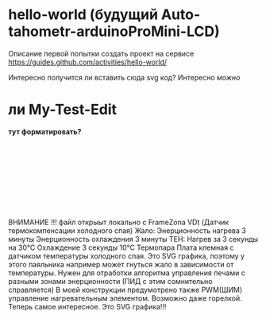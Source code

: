 # hello-world (будущий Auto-tahometr-arduinoProMini-LCD)
Описание первой попытки создать проект на сервисе https://guides.github.com/activities/hello-world/

Интересно получится ли вставить сюда svg код?
Интересно <i>можно</i> <h1>ли My-Test-Edit</h1> <b>тут форматировать?</b>

<?xml version="1.0" encoding="utf-8"?>
<!-- Created with "sPlan" (http://www.abacom-online.de) -->
<svg version="1.1" baseProfile="full"  href="pajalnik.htm"
xmlns="http://www.w3.org/2000/svg"
xmlns:xlink="http://www.w3.org/1999/xlink"
width="100%" height="100%" viewBox="0 0 2320 630">
<!-- width="2320" height="630" viewBox="0 0 6960 1890"> -->
<!-- width="1160" height="315" viewBox="0 0 2320 630"> -->
<!-- width="580" height="157.5" viewBox="0 0 2320 630"> -->
<!-- width="464" height="126" viewBox="0 0 2320 630"> -->
<!-- width="232" height="63" viewBox="0 0 2320 630"> -->


<!-- width="464" height="126" viewBox="0 0 2320 630"> -->
<!-- width="2320" height="630" viewBox="0 0 6960 1890"> -->
<!-- width="232" height="63" viewBox="0 0 6960 1890"> -->
<!-- width="166" height="226" viewBox="0 0 6960 1890"> -->

<title>sPlan</title>
<defs>
<style type="text/css">
<![CDATA[
polyline {stroke-linecap:round; stroke-linejoin:round}
polygon {stroke-linecap:round; stroke-linejoin:round}
path {stroke-linecap:round; stroke-linejoin:round}
circle {stroke-linecap:round; stroke-linejoin:round}
]]>
</style>
</defs>
<a xlink:href="pajalnik.htm" target="_blank">
<text x="860.00" y="55.00" font-family ="Arial" font-size ="28pt" font-weight="bold" font-style="normal" fill="rgb(255,0,0)" transform=" rotate(0.000) scale(1.000,1.000)">ВНИМАНИЕ !!! файл открыыт локально с FrameZona</text>
<path fill="rgb(255,210,233)" stroke="rgb(0,0,0)" stroke-width="2" style="stroke-linecap:square; stroke-linejoin:miter" d=" M 250 230 L 820 230 820 270 250 270 250 230" />
<path fill="rgb(255,210,233)" stroke="rgb(0,0,0)" stroke-width="2" d=" M 250.00 230.00 Q 250.00 230.00 249.02 230.19 Q 248.05 230.38 247.11 230.95 Q 246.17 231.52 245.31 232.45 Q 244.44 233.37 243.69 234.61 Q 242.93 235.86 242.31 237.37 Q 241.69 238.89 241.22 240.62 Q 240.76 242.35 240.48 244.22 Q 240.19 246.10 240.10 248.05 Q 240.00 250.00 240.10 251.95 Q 240.19 253.90 240.48 255.78 Q 240.76 257.65 241.22 259.38 Q 241.69 261.11 242.31 262.63 Q 242.93 264.14 243.69 265.39 Q 244.44 266.63 245.31 267.55 Q 246.17 268.48 247.11 269.05 Q 248.05 269.62 249.02 269.81 Q 250.00 270.00 250.00 270.00 L 250.00 270.00 Z" />
<polygon points="249 231 264 231 264 269 249 269 244 250" fill="rgb(255,210,233)" stroke="none" stroke-width="2" />
<path fill="none" stroke="rgb(0,0,0)" stroke-width="3" d=" M 510.00 280.00 Q 510.00 280.00 509.02 280.10 Q 508.05 280.19 507.11 280.48 Q 506.17 280.76 505.31 281.22 Q 504.44 281.69 503.69 282.31 Q 502.93 282.93 502.31 283.69 Q 501.69 284.44 501.22 285.31 Q 500.76 286.17 500.48 287.11 Q 500.19 288.05 500.10 289.02 Q 500.00 290.00 500.00 290.00 L 500.00 290.00" />
<path fill="none" stroke="rgb(0,0,0)" stroke-width="3" d=" M 500.00 210.00 Q 500.00 210.00 500.10 210.98 Q 500.19 211.95 500.48 212.89 Q 500.76 213.83 501.22 214.69 Q 501.69 215.56 502.31 216.31 Q 502.93 217.07 503.69 217.69 Q 504.44 218.31 505.31 218.78 Q 506.17 219.24 507.11 219.52 Q 508.05 219.81 509.02 219.90 Q 510.00 220.00 510.00 220.00 L 510.00 220.00" />
<polyline points="500.00 210.00 500.00 290.00" fill="none" stroke="rgb(0,0,0)" stroke-width="3" />
<polyline points="510.00 220.00 720.00 220.00 720.00 280.00 510.00 280.00" fill="none" stroke="rgb(0,0,0)" stroke-width="3" />
<polygon points="790 203 705 203 703 216 725 216 725 284 703 284 705 297 790 297 790 350 830 350 830 370 940 370 940 360 840 360 840 340 800 340 800 280 780 280 725 280 725 220 800 220 800 160 840 160 840 140 940 140 940 130 830 130 830 150 790 150" fill="rgb(128,128,128)" stroke="rgb(0,0,0)" stroke-width="2" />
<polyline points="940.00 140.00 940.00 150.00" fill="none" stroke="rgb(0,0,0)" stroke-width="2" />
<polyline points="800.00 220.00 800.00 230.00" fill="none" stroke="rgb(0,0,0)" stroke-width="2" />
<polyline points="840.00 160.00 840.00 340.00" fill="none" stroke="rgb(0,0,0)" stroke-width="2" />
<polyline points="700.00 280.00 700.00 290.00" fill="none" stroke="rgb(0,0,0)" stroke-width="2" />
<polyline points="690.00 280.00 690.00 290.00" fill="none" stroke="rgb(0,0,0)" stroke-width="2" />
<polygon points="700 190 690 200 690 210 700 210 700 200 760 200 760 190" fill="rgb(192,192,192)" stroke="rgb(0,0,0)" stroke-width="2" />
<polygon points="700 310 690 300 690 290 700 290 700 300 760 300 760 310" fill="rgb(192,192,192)" stroke="rgb(0,0,0)" stroke-width="2" />
<polyline points="690.00 210.00 690.00 220.00" fill="none" stroke="rgb(0,0,0)" stroke-width="2" />
<polyline points="700.00 210.00 700.00 220.00" fill="none" stroke="rgb(0,0,0)" stroke-width="2" />

<polygon points="40 250 190 270 220 280 220 290 500 290 500 280 240 280 210 250 240 220 500 220 500 210 220 210 220 220 190 230" fill="rgb(128,128,128)" stroke="rgb(0,0,0)" stroke-width="2" />
<polygon points="860 150 860 350 960 350 960 380 990 380 990 350 1970 310 1970 300 860 330 860 170 1970 200 1970 190 990 150 990 120 960 120 960 150" fill="rgb(128,128,128)" stroke="rgb(0,0,0)" stroke-width="2" />
<path fill="rgb(128,255,255)" stroke="rgb(0,0,0)" stroke-width="2" style="stroke-linecap:square; stroke-linejoin:miter" d=" M 1000 210 L 1830 210 1830 290 1000 290 1000 210" />

<polyline points="1350.00 250.00 1260.00 250.00" fill="none" stroke="rgb(0,0,0)" stroke-width="2" />
<!--
<path fill="rgb(0,0,0)" stroke="rgb(0,0,0)" stroke-width="2" style="stroke-linecap:square; stroke-linejoin:miter" d=" M 1372 229 L 1370 229 1370 269 1372 269 1372 229" />
-->
<path fill="rgb(0,0,0)" stroke="rgb(0,0,0)" stroke-width="2" style="stroke-linecap:square; stroke-linejoin:miter" d=" M 1322 229 L 1320 229 1320 269 1322 269 1322 229" />

<polygon points="1319 250 1284 230 1284 270" fill="rgb(0,0,0)" stroke="rgb(0,0,0)" stroke-width="1" />
<text x="1340.48" y="242.00" font-family ="ARIAL" font-size ="17pt" font-weight="normal" font-style="normal" fill="rgb(0,0,0)" transform=" rotate(0.000) scale(1.000,1.000)">VDt</text>
<text x="1340.92" y="276.00" font-family ="ARIAL" font-size ="17pt" font-weight="normal" font-style="normal" fill="rgb(0,0,0)" transform=" rotate(0.000) scale(1.000,1.000)">(Датчик термокомпенсации холодного спая)</text>

<polygon points="890 100 990 100 1030 130 1360 150 1360 160 1020 140 990 110 890 120" fill="rgb(0,64,128)" stroke="rgb(0,0,0)" stroke-width="2" />
<polygon points="890 400 990 400 1030 370 1360 350 1360 340 1020 360 990 390 890 380" fill="rgb(0,64,128)" stroke="rgb(0,0,0)" stroke-width="2" />
<polyline points="890.00 120.00 890.00 130.00" fill="none" stroke="rgb(0,0,0)" stroke-width="2" />
<polyline points="890.00 370.00 890.00 380.00" fill="none" stroke="rgb(0,0,0)" stroke-width="2" />
<polyline points="990.00 110.00 990.00 120.00" fill="none" stroke="rgb(0,0,0)" stroke-width="2" />
<polyline points="1020.00 140.00 1020.00 150.00" fill="none" stroke="rgb(0,0,0)" stroke-width="2" />
<polyline points="990.00 380.00 990.00 390.00" fill="none" stroke="rgb(0,0,0)" stroke-width="2" />
<polyline points="1020.00 350.00 1020.00 360.00" fill="none" stroke="rgb(0,0,0)" stroke-width="2" />
<polyline points="1360.00 150.00 1360.00 165.00" fill="none" stroke="rgb(0,0,0)" stroke-width="2" />
<polyline points="1360.00 335.00 1360.00 350.00" fill="none" stroke="rgb(0,0,0)" stroke-width="2" />
<polyline points="940.00 350.00 940.00 360.00" fill="none" stroke="rgb(0,0,0)" stroke-width="2" />
<polyline points="800.00 270.00 800.00 280.00" fill="none" stroke="rgb(0,0,0)" stroke-width="2" />
<polyline points="250.00 250.00 260.00 260.00 280.00 260.00" fill="none" stroke="rgb(0,0,0)" stroke-width="4" />
<polyline points="250.00 250.00 260.00 240.00 280.00 240.00" fill="none" stroke="rgb(0,0,0)" stroke-width="2" />
<polyline points="310.00 250.00 330.00 250.00 340.00 240.00 350.00 260.00 360.00 240.00 370.00 260.00 380.00 240.00 390.00 260.00 400.00 240.00 410.00 260.00 420.00 240.00 430.00 260.00 440.00 250.00 460.00 250.00" fill="none" stroke="rgb(0,0,0)" stroke-width="2" />
<polygon points="1980 190 1980 210 1960 210 1960 230 2280 230 2280 220 2250 218 2250 208 2240 207 2240 217 2230 217 2230 207 2220 206 2220 216 2210 215 2210 205 2200 205 2200 215 2190 214 2190 204 2180 203 2180 213 2170 213 2170 203 2160 202 2160 212 2150 211 2150 201 2140 201 2140 211 2130 210 2130 200 2120 199 2120 209 2110 209 2110 199 2100 198 2100 208 2090 207 2090 197 2080 197 2080 207 2070 206 2070 196 2060 195 2060 205 2050 205 2050 195 2040 194 2040 204 2030 203 2030 193" fill="rgb(0,64,128)" stroke="rgb(0,0,0)" stroke-width="2" />
<polygon points="1980 310 1980 290 1960 290 1960 270 2280 270 2280 280 2250 282 2250 292 2240 293 2240 283 2230 283 2230 293 2220 294 2220 284 2210 285 2210 295 2200 295 2200 285 2190 286 2190 296 2180 297 2180 287 2170 287 2170 297 2160 298 2160 288 2150 289 2150 299 2140 299 2140 289 2130 290 2130 300 2120 301 2120 291 2110 291 2110 301 2100 302 2100 292 2090 293 2090 303 2080 303 2080 293 2070 294 2070 304 2060 305 2060 295 2050 295 2050 305 2040 306 2040 296 2030 297 2030 307" fill="rgb(0,64,128)" stroke="rgb(0,0,0)" stroke-width="2" />
<polyline points="1960.00 230.00 1960.00 270.00" fill="none" stroke="rgb(0,0,0)" stroke-width="2" />
<polyline points="2280.00 230.00 2280.00 270.00" fill="none" stroke="rgb(0,0,0)" stroke-width="2" />
<text x="70.00" y="321.00" font-family ="Arial" font-size ="24pt" font-weight="bold" font-style="normal" fill="rgb(0,0,0)" transform=" rotate(0.000) scale(1.000,1.000)">Жало:</text>
<text x="70.00" y="359.00" font-family ="Arial" font-size ="24pt" font-weight="bold" font-style="normal" fill="rgb(0,0,0)" transform=" rotate(0.000) scale(1.000,1.000)">Энерционность нагрева 3 минуты</text>
<text x="70.00" y="397.00" font-family ="Arial" font-size ="24pt" font-weight="bold" font-style="normal" fill="rgb(0,0,0)" transform=" rotate(0.000) scale(1.000,1.000)">Энерционность охлаждения 3 минуты</text>
<text x="340.00" y="71.00" font-family ="Arial" font-size ="24pt" font-weight="bold" font-style="normal" fill="rgb(255,0,255)" transform=" rotate(0.000) scale(1.000,1.000)">ТЕН:</text>
<text x="335.00" y="109.00" font-family ="Arial" font-size ="24pt" font-weight="bold" font-style="normal" fill="rgb(255,0,255)" transform=" rotate(0.000) scale(1.000,1.000)">Нагрев за 3 секунды на 30°С</text>
<text x="334.00" y="150.00" font-family ="Arial" font-size ="24pt" font-weight="bold" font-style="normal" fill="rgb(255,0,255)" transform=" rotate(0.000) scale(1.000,1.000)">Охлаждение 3 секунды 10°С</text>
<text x="340.00" y="185.00" font-family ="Arial" font-size ="24pt" font-weight="bold" font-style="normal" fill="rgb(255,0,255)" transform=" rotate(0.000) scale(1.000,1.000)"></text>
<text x="69.00" y="150.00" font-family ="Arial" font-size ="24pt" font-weight="bold" font-style="normal" fill="rgb(255,0,255)" transform=" rotate(0.000) scale(1.000,1.000)">Термопара</text>
<text x="1064.00" y="411.00" font-family ="Arial" font-size ="24pt" font-weight="bold" font-style="normal" fill="rgb(0,0,255)" transform=" rotate(0.000) scale(1.000,1.000)">Плата клемная с датчиком температуры холодного спая.</text>
<polyline points="73.00 160.00 233.00 160.00 243.00 173.00 253.00 200.00" fill="none" stroke="rgb(0,0,0)" stroke-width="2" />
<polygon points="241.43 182.35 253.00 200.00 251.67 178.94" fill="rgb(255,255,255)" stroke="rgb(155,0,0)" stroke-width="2" />
<polyline points="770.00 160.00 340.00 160.00 330.00 170.00 340.00 200.00" fill="none" stroke="rgb(0,0,0)" stroke-width="2" />
<polygon points="328.43 182.35 340.00 200.00 338.67 178.94" fill="rgb(255,255,255)" stroke="rgb(155,0,0)" stroke-width="2" />
<polyline points="1050.00 420.00 1970.00 420.00 1970.00 370.00 1840.00 280.00" fill="none" stroke="rgb(0,0,0)" stroke-width="2" />
<polygon points="1859.85 287.17 1840.00 280.00 1853.70 296.05" fill="rgb(255,255,255)" stroke="rgb(0,0,0)" stroke-width="2" />
<polyline points="1970.00 200.00 1970.00 210.00" fill="none" stroke="rgb(0,0,0)" stroke-width="2" />
<polyline points="1970.00 290.00 1970.00 300.00" fill="none" stroke="rgb(0,0,0)" stroke-width="2" />
<polyline points="40.00 460.00 2280.00 460.00" fill="none" stroke="rgb(0,0,0)" stroke-width="2" />
<text x="60.00" y="502.00" font-family ="Arial" font-size ="28pt" font-weight="bold" font-style="normal" fill="rgb(0,0,0)" transform=" rotate(0.000) scale(1.000,1.000)">Это SVG графика, поэтому у этого паяльника например может гнуться жало в зависимости от температуры.</text>
<text x="60.00" y="542.00" font-family ="Arial" font-size ="28pt" font-weight="normal" font-style="normal" fill="rgb(0,0,0)" transform=" rotate(0.000) scale(1.000,1.000)">Нужен для отработки алгоритма управления печами с разными зонами энерционности (ПИД с этим сомнительно справляется)</text>
<text x="60.00" y="582.00" font-family ="Arial" font-size ="28pt" font-weight="normal" font-style="normal" fill="rgb(0,0,0)" transform=" rotate(0.000) scale(1.000,1.000)">В моей конструкции предумотрено также PWM(ШИМ) управление нагревательным элементом. Возможно даже горелкой.</text>
<text x="60.00" y="622.00" font-family ="Arial" font-size ="28pt" font-weight="normal" font-style="normal" fill="rgb(0,0,0)" transform=" rotate(0.000) scale(1.000,1.000)">Теперь самое интересное. Это SVG графика!!!</text>
</a>
</svg>
